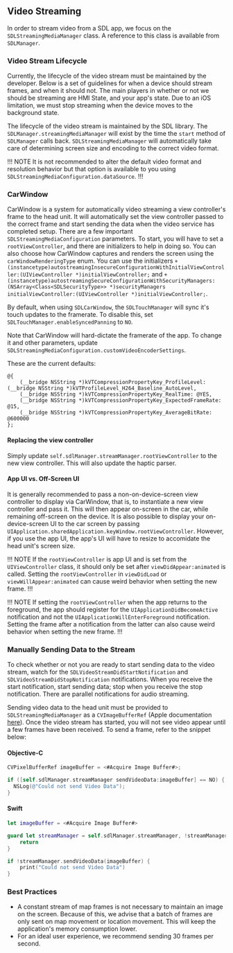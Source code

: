 ## Video Streaming
In order to stream video from a SDL app, we focus on the `SDLStreamingMediaManager` class. A reference to this class is available from `SDLManager`.

### Video Stream Lifecycle
Currently, the lifecycle of the video stream must be maintained by the developer. Below is a set of guidelines for when a device should stream frames, and when it should not. The main players in whether or not we should be streaming are HMI State, and your app's state. Due to an iOS limitation, we must stop streaming when the device moves to the background state. 

The lifecycle of the video stream is maintained by the SDL library. The `SDLManager.streamingMediaManager` will exist by the time the `start` method of `SDLManager` calls back. `SDLStreamingMediaManager` will automatically take care of determining screen size and encoding to the correct video format.

!!! NOTE
It is not recommended to alter the default video format and resolution behavior but that option is available to you using `SDLStreamingMediaConfiguration.dataSource`.
!!!

### CarWindow
CarWindow is a system for automatically video streaming a view controller's frame to the head unit. It will automatically set the view controller passed to the correct frame and start sending the data when the video service has completed setup. There are a few important `SDLStreamingMediaConfiguration` parameters. To start, you will have to set a `rootViewController`, and there are initializers to help in doing so. You can also choose how CarWindow captures and renders the screen using the `carWindowRenderingType` enum. You can use the initializers `+ (instancetype)autostreamingInsecureConfigurationWithInitialViewController:(UIViewController *)initialViewController;` and `+ (instancetype)autostreamingSecureConfigurationWithSecurityManagers:(NSArray<Class<SDLSecurityType>> *)securityManagers initialViewController:(UIViewController *)initialViewController;`.

By default, when using `SDLCarWindow`, the `SDLTouchManager` will sync it's touch updates to the framerate. To disable this, set `SDLTouchManager.enableSyncedPanning` to `NO`.

Note that CarWindow will hard-dictate the framerate of the app. To change it and other parameters, update `SDLStreamingMediaConfiguration.customVideoEncoderSettings`.

These are the current defaults:
```objc
@{
    (__bridge NSString *)kVTCompressionPropertyKey_ProfileLevel: (__bridge NSString *)kVTProfileLevel_H264_Baseline_AutoLevel,
    (__bridge NSString *)kVTCompressionPropertyKey_RealTime: @YES,
    (__bridge NSString *)kVTCompressionPropertyKey_ExpectedFrameRate: @15,
    (__bridge NSString *)kVTCompressionPropertyKey_AverageBitRate: @600000
};
```

#### Replacing the view controller
Simply update `self.sdlManager.streamManager.rootViewController` to the new view controller. This will also update the haptic parser.

#### App UI vs. Off-Screen UI
It is generally recommended to pass a non-on-device-screen view controller to display via CarWindow, that is, to instantiate a new view controller and pass it. This will then appear on-screen in the car, while remaining off-screen on the device. It is also possible to display your on-device-screen UI to the car screen by passing `UIApplication.sharedApplication.keyWindow.rootViewController`. However, if you use the app UI, the app's UI will have to resize to accomidate the head unit's screen size.

!!! NOTE
If the `rootViewController` is app UI and is set from the `UIViewController` class, it should only be set after `viewDidAppear:animated` is called. Setting the `rootViewController` in `viewDidLoad` or `viewWillAppear:animated` can cause weird behavior when setting the new frame.
!!!

!!! NOTE
If setting the `rootViewController` when the app returns to the foreground, the app should register for the `UIApplicationDidBecomeActive` notification and not the `UIApplicationWillEnterForeground` notification. Setting the frame after a notification from the latter can also cause weird behavior when setting the new frame.
!!!

### Manually Sending Data to the Stream
To check whether or not you are ready to start sending data to the video stream, watch for the `SDLVideoStreamDidStartNotification` and `SDLVideoStreamDidStopNotification` notifications. When you receive the start notification, start sending data; stop when you receive the stop notification. There are parallel notifications for audio streaming.

Sending video data to the head unit must be provided to `SDLStreamingMediaManager` as a `CVImageBufferRef` (Apple documentation [here](https://developer.apple.com/library/mac/documentation/QuartzCore/Reference/CVImageBufferRef/)). Once the video stream has started, you will not see video appear until a few frames have been received. To send a frame, refer to the snippet below:

#### Objective-C
```objective-c
CVPixelBufferRef imageBuffer = <#Acquire Image Buffer#>;

if ([self.sdlManager.streamManager sendVideoData:imageBuffer] == NO) {
  NSLog(@"Could not send Video Data");
}
```

#### Swift
```swift
let imageBuffer = <#Acquire Image Buffer#>

guard let streamManager = self.sdlManager.streamManager, !streamManager.isVideoStreamingPaused else {
    return
}

if !streamManager.sendVideoData(imageBuffer) {
    print("Could not send Video Data")
}
```

### Best Practices
* A constant stream of map frames is not necessary to maintain an image on the screen. Because of this, we advise that a batch of frames are only sent on map movement or location movement. This will keep the application's memory consumption lower.
* For an ideal user experience, we recommend sending 30 frames per second.
